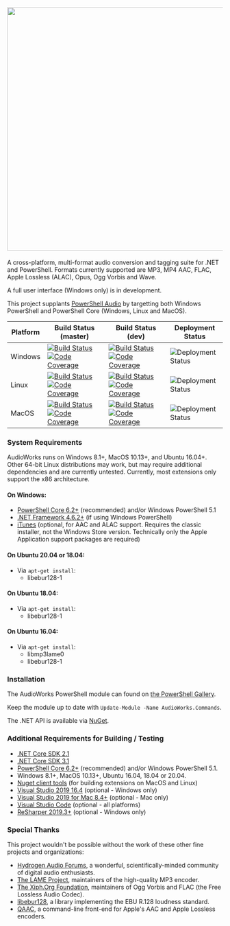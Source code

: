 <h1 align="center"><img src="https://github.com/jherby2k/AudioWorks/raw/master/Logo.png" width="567" /></h1>

A cross-platform, multi-format audio conversion and tagging suite for .NET and PowerShell. Formats currently supported are MP3, MP4 AAC, FLAC, Apple Lossless (ALAC), Opus, Ogg Vorbis and Wave.

A full user interface (Windows only) is in development.

This project supplants [PowerShell Audio](https://github.com/jherby2k/PowerShellAudio) by targetting both Windows PowerShell and PowerShell Core (Windows, Linux and MacOS).

Platform | Build Status (master) | Build Status (dev) | Deployment Status
-- | -- | -- | --
Windows | [![Build Status](https://dev.azure.com/jherby2k/AudioWorks/_apis/build/status/AudioWorks%20for%20Windows?branchName=master)](https://dev.azure.com/jherby2k/AudioWorks/_build?definitionId=2&_a=summary&repositoryFilter=1&branchFilter=3) [![Code Coverage](https://img.shields.io/azure-devops/coverage/jherby2k/AudioWorks/2/master)](https://dev.azure.com/jherby2k/AudioWorks/_build?definitionId=2&_a=summary&repositoryFilter=1&branchFilter=3) | [![Build Status](https://dev.azure.com/jherby2k/AudioWorks/_apis/build/status/AudioWorks%20for%20Windows?branchName=dev)](https://dev.azure.com/jherby2k/AudioWorks/_build?definitionId=2&_a=summary&repositoryFilter=1&branchFilter=4) [![Code Coverage](https://img.shields.io/azure-devops/coverage/jherby2k/AudioWorks/2/dev)](https://dev.azure.com/jherby2k/AudioWorks/_build?definitionId=2&_a=summary&repositoryFilter=1&branchFilter=4) | ![Deployment Status](https://vsrm.dev.azure.com/jherby2k/_apis/public/Release/badge/ce2541e1-667c-4be1-a926-7d44ff89db07/2/2)
Linux | [![Build Status](https://dev.azure.com/jherby2k/AudioWorks/_apis/build/status/AudioWorks%20for%20Linux?branchName=master)](https://dev.azure.com/jherby2k/AudioWorks/_build?definitionId=3&_a=summary&repositoryFilter=1&branchFilter=3) [![Code Coverage](https://img.shields.io/azure-devops/coverage/jherby2k/AudioWorks/3/master)](https://dev.azure.com/jherby2k/AudioWorks/_build?definitionId=3&_a=summary&repositoryFilter=1&branchFilter=3) | [![Build Status](https://dev.azure.com/jherby2k/AudioWorks/_apis/build/status/AudioWorks%20for%20Linux?branchName=dev)](https://dev.azure.com/jherby2k/AudioWorks/_build?definitionId=3&_a=summary&repositoryFilter=1&branchFilter=4) [![Code Coverage](https://img.shields.io/azure-devops/coverage/jherby2k/AudioWorks/3/dev)](https://dev.azure.com/jherby2k/AudioWorks/_build?definitionId=3&_a=summary&repositoryFilter=1&branchFilter=4) | ![Deployment Status](https://vsrm.dev.azure.com/jherby2k/_apis/public/Release/badge/ce2541e1-667c-4be1-a926-7d44ff89db07/4/4)
MacOS | [![Build Status](https://dev.azure.com/jherby2k/AudioWorks/_apis/build/status/AudioWorks%20for%20MacOS?branchName=master)](https://dev.azure.com/jherby2k/AudioWorks/_build?definitionId=4&_a=summary&repositoryFilter=1&branchFilter=3) [![Code Coverage](https://img.shields.io/azure-devops/coverage/jherby2k/AudioWorks/4/master)](https://dev.azure.com/jherby2k/AudioWorks/_build?definitionId=4&_a=summary&repositoryFilter=1&branchFilter=3) | [![Build Status](https://dev.azure.com/jherby2k/AudioWorks/_apis/build/status/AudioWorks%20for%20MacOS?branchName=dev)](https://dev.azure.com/jherby2k/AudioWorks/_build?definitionId=4&_a=summary&repositoryFilter=1&branchFilter=4) [![Code Coverage](https://img.shields.io/azure-devops/coverage/jherby2k/AudioWorks/4/dev)](https://dev.azure.com/jherby2k/AudioWorks/_build?definitionId=4&_a=summary&repositoryFilter=1&branchFilter=4) | ![Deployment Status](https://vsrm.dev.azure.com/jherby2k/_apis/public/Release/badge/ce2541e1-667c-4be1-a926-7d44ff89db07/3/3)

### System Requirements
AudioWorks runs on Windows 8.1+, MacOS 10.13+, and Ubuntu 16.04+. Other 64-bit Linux distributions may work, but may require additional dependencies and are currently untested. Currently, most extensions only support the x86 architecture.

#### On Windows:
* [PowerShell Core 6.2+](https://aka.ms/powershell) (recommended) and/or Windows PowerShell 5.1
* [.NET Framework 4.6.2+](https://dotnet.microsoft.com/download/dotnet-framework/net462) (if using Windows PowerShell)
* [iTunes](https://www.apple.com/itunes) (optional, for AAC and ALAC support. Requires the classic installer, not the Windows Store version. Technically only the Apple Application support packages are required)
#### On Ubuntu 20.04 or 18.04:
* Via `apt-get install`:
  * libebur128-1
#### On Ubuntu 18.04:
* Via `apt-get install`:
  * libebur128-1
#### On Ubuntu 16.04:
* Via `apt-get install`:
  * libmp3lame0
  * libebur128-1

### Installation
The AudioWorks PowerShell module can found on [the PowerShell Gallery](https://www.powershellgallery.com/packages/AudioWorks.Commands).

Keep the module up to date with `Update-Module -Name AudioWorks.Commands`.

The .NET API is available via [NuGet](https://www.nuget.org/packages/AudioWorks.Api).

### Additional Requirements for Building / Testing
* [.NET Core SDK 2.1](https://dotnet.microsoft.com/download/dotnet-core/2.1)
* [.NET Core SDK 3.1](https://dotnet.microsoft.com/download/dotnet-core/3.1)
* [PowerShell Core 6.2+](https://aka.ms/powershell) (recommended) and/or Windows PowerShell 5.1.
* Windows 8.1+, MacOS 10.13+, Ubuntu 16.04, 18.04 or 20.04.
* [Nuget client tools](https://docs.microsoft.com/en-us/nuget/install-nuget-client-tools#nugetexe-cli) (for building extensions on MacOS and Linux)
* [Visual Studio 2019 16.4](https://visualstudio.microsoft.com/downloads) (optional - Windows only)
* [Visual Studio 2019 for Mac 8.4+](https://visualstudio.microsoft.com/downloads) (optional - Mac only)
* [Visual Studio Code](https://code.visualstudio.com/) (optional - all platforms)
* [ReSharper 2019.3+](https://www.jetbrains.com/resharper) (optional - Windows only)

### Special Thanks
This project wouldn't be possible without the work of these other fine projects and organizations:
* [Hydrogen Audio Forums](https://hydrogenaud.io/), a wonderful, scientifically-minded community of digital audio enthusiasts.
* [The LAME Project](http://lame.sourceforge.net/), maintainers of the high-quality MP3 encoder.
* [The Xiph.Org Foundation](https://xiph.org/), maintainers of Ogg Vorbis and FLAC (the Free Lossless Audio Codec).
* [libebur128](https://github.com/jiixyj/libebur128), a library implementing the EBU R.128 loudness standard.
* [QAAC](https://sites.google.com/site/qaacpage/), a command-line front-end for Apple's AAC and Apple Lossless encoders.
